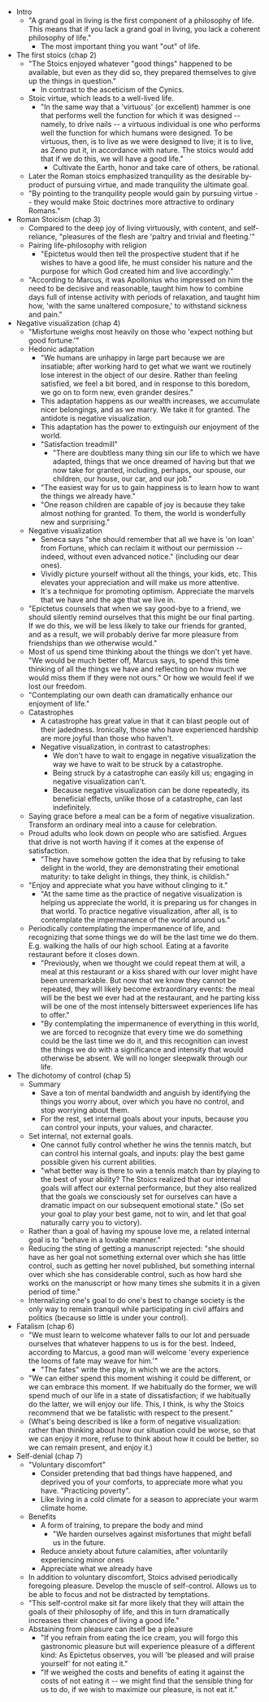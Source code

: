 * Intro
  * "A grand goal in living is the first component of a philosophy of life. This means that if you lack a
    grand goal in living, you lack a coherent philosophy of life."
    * The most important thing you want "out" of life.
* The first stoics (chap 2)
  * "The Stoics enjoyed whatever "good things" happened to be available, but even as they did so, they
    prepared themselves to give up the things in question."
    * In contrast to the asceticism of the Cynics.
  * Stoic virtue, which leads to a well-lived life.
    * "In the same way that a 'virtuous' (or excellent) hammer is one that performs well the function for
      which it was designed -- namely, to drive nails -- a virtuous individual is one who performs well the
      function for which humans were designed. To be virtuous, then, is to live as we were designed to live;
      it is to live, as Zeno put it, in accordance with nature. The stoics would add that if we do this, we
      will have a good life."
      * Cultivate the Earth, honor and take care of others, be rational.
  * Later the Roman stoics emphasized tranquility as the desirable by-product of pursuing virtue, and made
    tranquility the ultimate goal.
  * "By pointing to the tranquility people would gain by pursuing virtue -- they would make Stoic doctrines
    more attractive to ordinary Romans."
* Roman Stoicism (chap 3)
  * Compared to the deep joy of living virtuously, with content, and self-reliance, "pleasures of the flesh
    are 'paltry and trivial and fleeting.'"
  * Pairing life-philosophy with religion
    * "Epictetus would then tell the prospective student that if he wishes to have a good life, he must
      consider his nature and the purpose for which God created him and live accordingly."
  * "According to Marcus, it was Apollonius who impressed on him the need to be decisive and reasonable,
    taught him how to combine days full of intense activity with periods of relaxation, and taught him how,
    'with the same unaltered composure,' to withstand sickness and pain."
* Negative visualization (chap 4)
  * "Misfortune weighs most heavily on those who 'expect nothing but good fortune.'"
  * Hedonic adaptation
    * "We humans are unhappy in large part because we are insatiable; after working hard to get what we want
      we routinely lose interest in the object of our desire. Rather than feeling satisfied, we feel a bit
      bored, and in response to this boredom, we go on to form new, even grander desires."
    * This adaptation happens as our wealth increases, we accumulate nicer belongings, and as we marry. We
      take it for granted. The antidote is negative visualization.
    * This adaptation has the power to extinguish our enjoyment of the world.
    * "Satisfaction treadmill"
      * "There are doubtless many thing sin our life to which we have adapted, things that we once dreamed of
        having but that we now take for granted, including, perhaps, our spouse, our children, our house, our
        car, and our job."
    * "The easiest way for us to gain happiness is to learn how to want the things we already have."
    * "One reason children are capable of joy is because they take almost nothing for granted. To them, the
      world is wonderfully new and surprising."
  * Negative visualization
    * Seneca says "she should remember that all we have is 'on loan' from Fortune, which can reclaim it
      without our permission -- indeed, without even advanced notice." (including our dear ones).
    * Vividly picture yourself without all the things, your kids, etc. This elevates your appreciation and
      will make us more attentive.
    * It's a technique for promoting optimism. Appreciate the marvels that we have and the age that we live
      in.
  * "Epictetus counsels that when we say good-bye to a friend, we should silently remind ourselves that this
    might be our final parting. If we do this, we will be less likely to take our friends for granted, and as
    a result, we will probably derive far more pleasure from friendships than we otherwise would."
  * Most of us spend time thinking about the things we don't yet have. "We would be much better off, Marcus
    says, to spend this time thinking of all the things we have and reflecting on how much we would miss them
    if they were not ours." Or how we would feel if we lost our freedom.
  * "Contemplating our own death can dramatically enhance our enjoyment of life."
  * Catastrophes
    * A catastrophe has great value in that it can blast people out of their jadedness. Ironically, those who
      have experienced hardship are more joyful than those who haven't.
    * Negative visualization, in contrast to catastrophes:
      * We don't have to wait to engage in negative visualization the way we have to wait to be struck by a
        catastrophe.
      * Being struck by a catastrophe can easily kill us; engaging in negative visualization can't.
      * Because negative visualization can be done repeatedly, its beneficial effects, unlike those of a
        catastrophe, can last indefinitely.
  * Saying grace before a meal can be a form of negative visualization. Transform an ordinary meal into a
    cause for celebration.
  * Proud adults who look down on people who are satisfied. Argues that drive is not worth having if it comes
    at the expense of satisfaction.
    * "They have somehow gotten the idea that by refusing to take delight in the world, they are demonstrating
      their emotional maturity: to take delight in things, they think, is childish."
  * "Enjoy and appreciate what you have without clinging to it."
    * "At the same time as the practice of negative visualization is helping us appreciate the world, it is
      preparing us for changes in that world. To practice negative visualization, after all, is to contemplate
      the impermanence of the world around us."
  * Periodically contemplating the impermanence of life, and recognizing that some things we do will be the
    last time we do them. E.g. walking the halls of our high school. Eating at a favorite restaurant before it
    closes down.
    * "Previously, when we thought we could repeat them at will, a meal at this restaurant or a kiss shared
      with our lover might have been unremarkable. But now that we know they cannot be repeated, they will
      likely become extraordinary events: the meal will be the best we ever had at the restaurant, and he
      parting kiss will be one of the most intensely bittersweet experiences life has to offer."
    * "By contemplating the impermanence of everything in this world, we are forced to recognize that every
      time we do something could be the last time we do it, and this recognition can invest the things we do
      with a significance and intensity that would otherwise be absent. We will no longer sleepwalk through
      our life.
* The dichotomy of control (chap 5)
  * Summary
    * Save a ton of mental bandwidth and anguish by identifying the things you worry about, over which you
      have no control, and stop worrying about them.
    * For the rest, set internal goals about your inputs, because you can control your inputs, your values,
      and character.
  * Set internal, not external goals.
    * One cannot fully control whether he wins the tennis match, but can control his internal goals, and
      inputs: play the best game possible given his current abilities.
    * "what better way is there to win a tennis match than by playing to the best of your ability? The Stoics
      realized that our internal goals will affect our external performance, but they also realized that the
      goals we consciously set for ourselves can have a dramatic impact on our subsequent emotional state."
      (So set your goal to play your best game, not to win, and let that goal naturally carry you to victory).
  * Rather than a goal of having my spouse love me, a related internal goal is to "behave in a lovable
    manner."
  * Reducing the sting of getting a manuscript rejected: "she should have as her goal not something external
    over which she has little control, such as getting her novel published, but something internal over which
    she has considerable control, such as how hard she works on the manuscript or how many times she submits
    it in a given period of time."
  * Internalizing one's goal to do one's best to change society is the only way to remain tranquil while
    participating in civil affairs and politics (because so little is under your control).
* Fatalism (chap 6)
  * "We must learn to welcome whatever falls to our lot and persuade ourselves that whatever happens to us is
    for the best. Indeed, according to Marcus, a good man will welcome 'every experience the looms of fate may
    weave for him.'"
    * "The fates" write the play, in which we are the actors.
  * "We can either spend this moment wishing it could be different, or we can embrace this moment. If we
    habitually do the former, we will spend much of our life in a state of dissatisfaction; if we habitually
    do the latter, we will enjoy our life. This, I think, is why the Stoics recommend that we be fatalistic
    with respect to the present."
  * (What's being described is like a form of negative visualization: rather than thinking about how our
    situation could be worse, so that we can enjoy it more, refuse to think about how it could be better, so
    we can remain present, and enjoy it.)
* Self-denial (chap 7)
  * "Voluntary discomfort"
    * Consider pretending that bad things have happened, and deprived you of your comforts, to appreciate more
      what you have. "Practicing poverty".
    * Like living in a cold climate for a season to appreciate your warm climate home.
  * Benefits
    * A form of training, to prepare the body and mind
      * "We harden ourselves against misfortunes that might befall us in the future.
    * Reduce anxiety about future calamities, after voluntarily experiencing minor ones
    * Appreciate what we already have
  * In addition to voluntary discomfort, Stoics advised periodically foregoing pleasure. Develop the muscle of
    self-control. Allows us to be able to focus and not be distracted by temptations.
  * "This self-control make sit far more likely that they will attain the goals of their philosophy of life,
    and this in turn dramatically increases their chances of living a good life."
  * Abstaining from pleasure can itself be a pleasure
    * "If you refrain from eating the ice cream, you will forgo this gastronomic pleasure but will experience
      pleasure of a different kind: As Epictetus observes, you will 'be pleased and will praise yourself' for
      not eating it."
    * "If we weighed the costs and benefits of eating it against the costs of not eating it -- we might find
      that the sensible thing for us to do, if we wish to maximize our pleasure, is not eat it."
